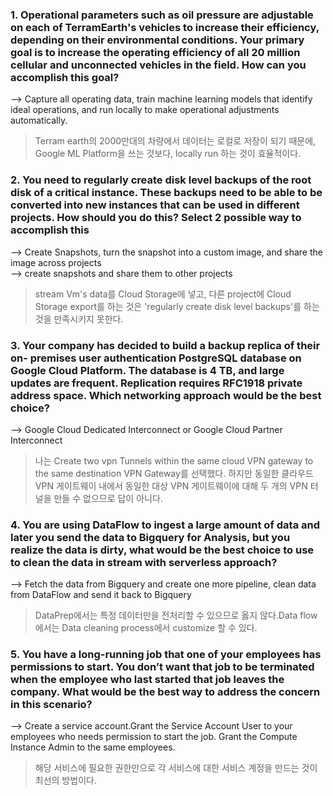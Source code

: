 ﻿### 1. Operational parameters such as oil pressure are adjustable on each of TerramEarth's vehicles to increase their efficiency, depending on their environmental conditions. Your primary goal is to increase the operating efficiency of all 20 million cellular and unconnected vehicles in the field. How can you accomplish this goal?
 
 --> Capture all operating data, train machine learning models that identify ideal operations, and run locally to make operational adjustments automatically.  
 
 > Terram earth의 2000만대의 차량에서 데이터는 로컬로 저장이 되기 때문에, Google ML Platform을 쓰는 것보다, locally run 하는 것이 효율적이다.
 
 ### 2. You need to regularly create disk level backups of the root disk of a critical instance. These backups need to be able to be converted into new instances that can be used in different projects. How should you do this? Select 2 possible way to accomplish this
 
 --> Create Snapshots, turn the snapshot into a custom image, and share the image across projects  
 --> create snapshots and share them to other projects  
 
 > stream Vm's data를 Cloud Storage에 넣고, 다른 project에 Cloud Storage export를 하는 것은 
 'regularly create disk level backups'를 하는 것을 만족시키지 못한다.
 
 ### 3. Your company has decided to build a backup replica of their on- premises user authentication PostgreSQL database on Google Cloud Platform. The database is 4 TB, and large updates are frequent. Replication requires RFC1918  private address space. Which networking approach would be the best choice?
 
 --> Google Cloud Dedicated Interconnect or Google Cloud Partner Interconnect  

> 나는 Create two vpn Tunnels within the same cloud VPN gateway to the same destination VPN Gateway를 선택했다. 하지만 동일한 클라우드 VPN 게이트웨이 내에서 동일한 대상 VPN 게이트웨이에 대해 두 개의 VPN 터널을 만들 수 없으므로 답이 아니다.

### 4. You are using DataFlow to ingest a large amount of data and later you send the data to Bigquery for Analysis, but you realize the data is dirty, what would be the best choice to use to clean the data in stream with serverless approach?

--> Fetch the data from Bigquery and create one more pipeline, clean data from DataFlow and send it back to Bigquery  

> DataPrep에서는 특정 데이터만을 전처리할 수 있으므로 옳지 않다.Data flow에서는 Data cleaning process에서 customize 할 수 있다.  

### 5. You have a long-running job that one of your employees has permissions to start. You don’t want that job to be terminated when the employee who last started that job leaves the company. What would be the best way to address the concern in this scenario?

--> Create a service account.Grant the Service Account User to your employees who needs permission to start the job. Grant the Compute Instance Admin to the same employees.  

> 해당 서비스에 필요한 권한만으로 각 서비스에 대한 서비스 계정을 만드는 것이 최선의 방법이다.

 
